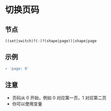# 切换页码

## 节点

```text
((set|switch)?(-)?(shape|page))|shape|page
```

## 示例

```yaml
- 'page: 0'
```

## 注意

* 页码从 0 开始，例如 0 对应第一页，1 对应第二页
* 你可以使用变量


